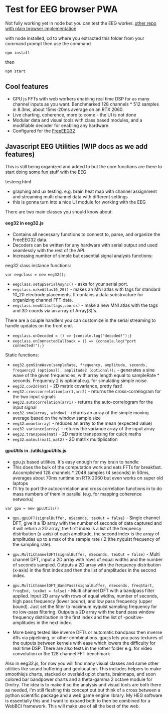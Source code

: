 # Test for EEG browser PWA

Not fully working yet in node but you can test the EEG worker. [other repo with plain browser implementation](https://github.com/moothyknight/free_eeg32_web)

with node installed, cd to where you extracted this folder from your command prompt then use the command

`npm install`

then

`npm start`

## Cool features

* GPU js FFTs with web workers enabling real time DSP for as many channel inputs as you want. Benchmarked 128 channels * 512 samples in 8.3ms, about 15ms-20ms average on an RTX 2060.
* Live charting, coherence, more to come - the UI is not done
* Modular data and visual tools with class based modules, and a modifiable decoder for enabling any hardware.
* Configured for the [FreeEEG32](https://github.com/neuroidss/freeeeg32_beta)



## Javascript EEG Utilities (WIP docs as we add features)

This is still being organized and added to but the core functions are there to start doing some fun stuff with the EEG

testeeg.html

* graphing and ux testing. e.g. brain heat map with channel assignment and streaming multi channel data with different settings
* this is gonna turn into a nice UI module for working with the EEG

There are two main classes you should know about:

#### eeg32 in eeg32.js

* Contains all necessary functions to connect to, parse, and organize the FreeEEG32 data.
* Decoders can be written for any hardware with serial output and used seamlessly with the rest of the API.
* Increasing number of simple but essential signal analysis functions:

eeg32 class instance functions:

`var eegclass = new eeg32();`

* `eegclass.setupSerialAsync()` - asks for your serial port.
* `eegclass.makeAtlas10_20()` - makes an MNI atlas with tags for standard 10_20 electrode placements. It contains a data substructure for organizing channel FFT data.
* `eegclass.newAtlas(tags,coords)` - make a new MNI atlas with the tags and 3D coords via an array of Array(3)'s. 

There are a couple handlers you can customize in the serial streaming to handle updates on the front end.
* `eegclass.onDecoded = () => {console.log("decoded!");}`
* `eegclass.onConnectedCallback = () => {console.log("port connected!");}`

Static functions:
* `eeg32.genSineWave(sampleRate, frequency, amplitude, seconds, frequency2 (optional), amplitude2 (optional));` - generates a sine wave of the given frequencies, with array length equal to sampleRate * seconds. Frequency 2 is optional e.g. for simulating simple noise.
* `eeg32.cov2d(mat)` - 2D matrix covariance, pretty fast!
* `eeg32.crosscorrelation(arr1,arr2)` - returns the cross-correlogram for the two input signals
* `eeg32.autocorrelation(arr1)` - returns the auto-correlogram for the input signal
* `eeg32.sma(array, window)` - returns an array of the simple moving average based on the window sample size
* `eeg32.mean(array)` - reduces an array to the mean (expected value)
* `eeg32.variance(array)` - returns the variance array of the input array
* `eeg32.transpose(mat)` - 2D matrix transposing for quick maths
* `eeg32.matmul(mat1,mat2)` - 2D matrix multiplication

#### gpuUtils in ./utils/gpuUtils.js

* gpu.js based utilities. It's easy enough for my brain to handle
* This does the bulk of the computation work and eats FFTs for breakfast. Accomplished 128 channels * 2048 samples (4 seconds) in 50ms, averages about 70ms runtime on RTX 2060 but even works on super old laptops
* I'll try to port the autocorrelation and cross correlation functions in to do mass numbers of them in parallel (e.g. for mapping coherence networks)

`var gpu = new gpuUtils()`

* `gpu.gpuDFT(signalBuffer, nSeconds, texOut = false)` - Single channel DFT, give it a 1D array with the number of seconds of data captured and it will return a 2D array, the first index is a list of the frequency distribution (x-axis) of each amplitude, the second index is the array of amplitudes up to a max of the sample rate / 2 (the nyquist frequency of the sampling rate). 

* `gpu.MultiChannelDFT(signalBuffer, nSeconds, texOut = false)` - Multi channel DFT, input a 2D array with rows of equal widths and the number of seconds sampled. Outputs a 2D array with the frequency distribution (x-axis) in the first index and then the list of amplitudes in the second index.

* `gpu.MultiChannelDFT_BandPass(signalBuffer, nSeconds, freqStart, freqEnd, texOut = false)` - Multi channel DFT with a bandpass filter applied. Input 2D array with rows of equal widths, number of seconds, high pass frequency (lower bound), and low pass frequency (upper bound). Just set the filter to maximum nyquist sampling frequency for no low-pass filtering. Outputs a 2D array with the band pass window frequency distribution in the first index and the list of -positive- amplitudes in the next index.

* More being tested like inverse DFTs or automatic bandpass then inverse dfts via pipelining, or other combinations. gpujs lets you pass textures of the outputs between kernels with ease which lowers the difficulty for real time DSP. There are also tests in the /other folder e.g. for video convolution or the 128 channel FFT benchmark

Also in eeg32.js, for now you will find many visual classes and some other utilities like sound buffering and geolocation. This includes helpers to make smoothiejs charts, stacked or overlaid uplot charts, brainmaps, and soon colored bar bandpower charts and a theta-gamma 2 octave module for Dmitry.
The idea is to make it so the analysis and visual tools are both there as needed, I'm still fleshing this concept out but think of a cross between a python scientific package and a web game engine library. My HEG software is essentially this and I want to expand both to then be combined for a WebBCI framework. This will make use of all the best of the web.
 
